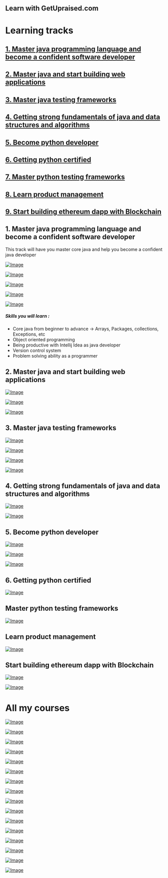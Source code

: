 ## Learn with GetUpraised.com

# Learning tracks
## [1. Master java programming language and become a confident software developer](#1-master-java-programming-language-and-become-a-confident-software-developer-1)
## [2. Master java and start building web applications](#2-master-java-and-start-building-web-applications-1)
## [3. Master java testing frameworks](#3-master-java-testing-frameworks-1)
## [4. Getting strong fundamentals of java and data structures and algorithms](#4-getting-strong-fundamentals-of-java-and-data-structures-and-algorithms-1)
## [5. Become python developer](#5-become-python-developer-1)
## [6. Getting python certified](#6-getting-python-certified-1)
## [7. Master python testing frameworks](#master-python-testing-frameworks)
## [8. Learn product management](#learn-product-management)
## [9. Start building ethereum dapp with Blockchain](#start-building-ethereum-dapp-with-blockchain)


## 1. Master java programming language and become a confident software developer

This track will have you master core java and help you become a confident java developer

<p><a target='_blank' href="https://www.udemy.com/course/become-a-java-developer-and-get-the-job/?referralCode=FC833C70F83C1CFCC38E" ><img src="https://getupraised.com/wp-content/uploads/2021/12/java.png" alt="Image" title="Java for complete beginner"></a></p>
<p><a target='_blank' href="https://www.udemy.com/course/java-puzzles-to-boost-your-confidence-crack-java-interview/?referralCode=EA24E471D40A2E5E9A94" ><img src="https://getupraised.com/wp-content/uploads/2021/12/Java-puzzles.png" alt="Image" title="Java puzzles to boost your confidence"></a></p>
<p><a target='_blank' href="https://www.udemy.com/course/master-intellij-idea-become-a-productive-java-developer/?referralCode=E138BFE71A5F2C88304E" ><img src="https://getupraised.com/wp-content/uploads/2021/12/Intellij-course.png" alt="Image" title="Master Intellij Idea"></a></p>
<p><a target='_blank' href="https://www.udemy.com/course/object-oriented-programming-using-java-and-intellij-hands-on/?referralCode=948BD1FC7E2376EBB56C" ><img src="https://getupraised.com/wp-content/uploads/2021/12/java-oops.png" alt="Image" title="Object oriented programming using Java and Intellij"></a></p>
<p><a target='_blank' href="https://www.udemy.com/course/git-github-for-beginners-integration-with-popular-ides/?referralCode=FDB1EBB49B40445A0DB2" ><img src="https://getupraised.com/wp-content/uploads/2021/12/Git.png" alt="Image" title="Git and Github"></a></p>


##### Skills you will learn :
- Core java from beginner to advance → Arrays, Packages, collections, Exceptions, etc
- Object oriented programming
- Being productive with Intellij Idea as java developer
- Version control system
- Problem solving ability as a programmer






## 2. Master java and start building web applications
<p><a target='_blank' href="https://www.udemy.com/course/become-a-java-developer-and-get-the-job/?referralCode=FC833C70F83C1CFCC38E" ><img src="https://getupraised.com/wp-content/uploads/2021/12/java.png" alt="Image" title="Java for complete beginner"></a></p>
<p><a target='_blank' href="https://www.udemy.com/course/spring-boot-using-intellij-build-a-real-world-project/?referralCode=9B730E690462821CE189" ><img src="https://getupraised.com/wp-content/uploads/2021/12/spring-boot.png" alt="Image" title="Real world projects using Spring Boot"></a></p>
<p><a target='_blank' href="https://www.udemy.com/course/git-github-for-beginners-integration-with-popular-ides/?referralCode=FDB1EBB49B40445A0DB2" ><img src="https://getupraised.com/wp-content/uploads/2021/12/Git.png" alt="Image" title="Git and Github"></a></p>

## 3. Master java testing frameworks
<p><a target='_blank' href="https://www.udemy.com/course/become-a-java-developer-and-get-the-job/?referralCode=FC833C70F83C1CFCC38E" ><img src="https://getupraised.com/wp-content/uploads/2021/12/java.png" alt="Image" title="Java for complete beginner"></a></p>
<p><a target='_blank' href="https://www.udemy.com/course/master-intellij-idea-become-a-productive-java-developer/?referralCode=E138BFE71A5F2C88304E" ><img src="https://getupraised.com/wp-content/uploads/2021/12/Intellij-course.png" alt="Image" title="Master Intellij Idea"></a></p>
<p><a target='_blank' href="https://www.udemy.com/course/practical-java-testing-with-junit-5-for-complete-beginners/?referralCode=009C3EE647E18239E1C9" ><img src="https://getupraised.com/wp-content/uploads/2021/12/junit.png" alt="Image" title="Practical java testing with JUnit 5"></a></p>
<p><a target='_blank' href="https://www.udemy.com/course/test-driven-development-in-java-with-mockito-framework/?referralCode=0708736018B93E483A73" ><img src="https://getupraised.com/wp-content/uploads/2021/12/Mockito.png" alt="Image" title="Test driven development with Mockito"></a></p>

## 4. Getting strong fundamentals of java and data structures and algorithms
<p><a target='_blank' href="https://www.udemy.com/course/become-a-java-developer-and-get-the-job/?referralCode=FC833C70F83C1CFCC38E" ><img src="https://getupraised.com/wp-content/uploads/2021/12/java.png" alt="Image" title="Java for complete beginner"></a></p>
<p><a target='_blank' href="https://www.udemy.com/course/data-structures-and-algorithms-using-java-and-intellij/?referralCode=090132AB1D90D145BF69" ><img src="https://getupraised.com/wp-content/uploads/2021/12/data-structures.png" alt="Image" title="Data structures and Algorithms using Java and Intellij"></a></p>

## 5. Become python developer
<p><a target='_blank' href="https://www.udemy.com/course/learn-python-and-become-job-ready-developer-using-pycharm/?referralCode=B0270F0B17B7BE76F2EC" ><img src="https://getupraised.com/wp-content/uploads/2021/12/Python.png" alt="Image" title="Python for complete beginner"></a></p>
<p><a target='_blank' href="https://www.udemy.com/course/master-pycharm-ide-become-a-productive-python-developer/?referralCode=9A2D5F2321680259342F" ><img src="https://getupraised.com/wp-content/uploads/2021/12/Pycharm.png" alt="Image" title="Master Pycharm IDE for Python"></a></p>
<p><a target='_blank' href="https://www.udemy.com/course/object-oriented-programming-using-python-pycharm-hands-on/?referralCode=39DBACAA8E9FAD82A3C0" ><img src="https://getupraised.com/wp-content/uploads/2021/12/python-oops.png" alt="Image" title="Object oriented programming using Python"></a></p>


## 6. Getting python certified
<p><a target='_blank' href="https://www.udemy.com/course/get-python-pcep-certification-in-5-days-with-practice-test/?referralCode=5F6061B603340D2494B4" ><img src="https://getupraised.com/wp-content/uploads/2021/12/Python-PCEP.png" alt="Image" title="Crack Python PCEP certification"></a></p>


## Master python testing frameworks
<p><a target='_blank' href="https://www.udemy.com/course/practical-unit-testing-for-python-with-pytest-and-mocking/?referralCode=658EF29656EA034492C1" ><img src="https://getupraised.com/wp-content/uploads/2021/12/pytest.png" alt="Image" title="Test driven development with Pytest and Mocking"></a></p>


## Learn product management
<p><a target='_blank' href="https://www.udemy.com/course/a-complete-course-to-become-a-product-manager-and-get-a-job/?referralCode=E231E821B6C35C77DD82" ><img src="https://getupraised.com/wp-content/uploads/2021/12/product-mgmt.png" alt="Image" title="Product Management - A complete guide"></a></p>


## Start building ethereum dapp with Blockchain
<p><a target='_blank' href="https://www.udemy.com/course/ethereum-and-solidity-become-a-blockchain-developer-today/?referralCode=F9CF2012D4EF901392E6" ><img src="https://getupraised.com/wp-content/uploads/2021/12/ethereum.png" alt="Image" title="Learn Solidity and build your own smart contracts"></a></p>

<p><a target='_blank' href="#" ><img src="https://getupraised.com/wp-content/uploads/2022/01/Why-learn-from-us-724x1024.png" alt="Image"></a></p>

# All my courses
<p><a target='_blank' href="https://www.udemy.com/course/master-pycharm-ide-become-a-productive-python-developer/?referralCode=9A2D5F2321680259342F" ><img src="https://getupraised.com/wp-content/uploads/2021/12/Pycharm.png" alt="Image" title="Master Pycharm IDE for Python"></a></p>

<p><a target='_blank' href="https://www.udemy.com/course/become-a-java-developer-and-get-the-job/?referralCode=FC833C70F83C1CFCC38E" ><img src="https://getupraised.com/wp-content/uploads/2021/12/java.png" alt="Image" title="Java for complete beginner"></a></p>

<p><a target='_blank' href="https://www.udemy.com/course/learn-python-and-become-job-ready-developer-using-pycharm/?referralCode=B0270F0B17B7BE76F2EC" ><img src="https://getupraised.com/wp-content/uploads/2021/12/Python.png" alt="Image" title="Python for complete beginner"></a></p>

<p><a target='_blank' href="https://www.udemy.com/course/java-puzzles-to-boost-your-confidence-crack-java-interview/?referralCode=EA24E471D40A2E5E9A94" ><img src="https://getupraised.com/wp-content/uploads/2021/12/Java-puzzles.png" alt="Image" title="Java puzzles to boost your confidence"></a></p>

<p><a target='_blank' href="https://www.udemy.com/course/get-python-pcep-certification-in-5-days-with-practice-test/?referralCode=5F6061B603340D2494B4" ><img src="https://getupraised.com/wp-content/uploads/2021/12/Python-PCEP.png" alt="Image" title="Crack Python PCEP certification"></a></p>

<p><a target='_blank' href="https://www.udemy.com/course/object-oriented-programming-using-python-pycharm-hands-on/?referralCode=39DBACAA8E9FAD82A3C0" ><img src="https://getupraised.com/wp-content/uploads/2021/12/python-oops.png" alt="Image" title="Object oriented programming using Python"></a></p>

<p><a target='_blank' href="https://www.udemy.com/course/spring-boot-using-intellij-build-a-real-world-project/?referralCode=9B730E690462821CE189" ><img src="https://getupraised.com/wp-content/uploads/2021/12/spring-boot.png" alt="Image" title="Real world projects using Spring Boot"></a></p>

<p><a target='_blank' href="https://www.udemy.com/course/git-github-for-beginners-integration-with-popular-ides/?referralCode=FDB1EBB49B40445A0DB2" ><img src="https://getupraised.com/wp-content/uploads/2021/12/Git.png" alt="Image" title="Git and Github"></a></p>

<p><a target='_blank' href="https://www.udemy.com/course/master-intellij-idea-become-a-productive-java-developer/?referralCode=E138BFE71A5F2C88304E" ><img src="https://getupraised.com/wp-content/uploads/2021/12/Intellij-course.png" alt="Image" title="Master Intellij Idea"></a></p>

<p><a target='_blank' href="https://www.udemy.com/course/test-driven-development-in-java-with-mockito-framework/?referralCode=0708736018B93E483A73" ><img src="https://getupraised.com/wp-content/uploads/2021/12/Mockito.png" alt="Image" title="Test driven development with Mockito"></a></p>

<p><a target='_blank' href="https://www.udemy.com/course/practical-unit-testing-for-python-with-pytest-and-mocking/?referralCode=658EF29656EA034492C1" ><img src="https://getupraised.com/wp-content/uploads/2021/12/pytest.png" alt="Image" title="Test driven development with Pytest and Mocking"></a></p>

<p><a target='_blank' href="https://www.udemy.com/course/practical-java-testing-with-junit-5-for-complete-beginners/?referralCode=009C3EE647E18239E1C9" ><img src="https://getupraised.com/wp-content/uploads/2021/12/junit.png" alt="Image" title="Practical java testing with JUnit 5"></a></p>

<p><a target='_blank' href="https://www.udemy.com/course/data-structures-and-algorithms-using-java-and-intellij/?referralCode=090132AB1D90D145BF69" ><img src="https://getupraised.com/wp-content/uploads/2021/12/data-structures.png" alt="Image" title="Data structures and Algorithms using Java and Intellij"></a></p>

<p><a target='_blank' href="https://www.udemy.com/course/object-oriented-programming-using-java-and-intellij-hands-on/?referralCode=948BD1FC7E2376EBB56C" ><img src="https://getupraised.com/wp-content/uploads/2021/12/java-oops.png" alt="Image" title="Object oriented programming using Java and Intellij"></a></p>

<p><a target='_blank' href="https://www.udemy.com/course/a-complete-course-to-become-a-product-manager-and-get-a-job/?referralCode=E231E821B6C35C77DD82" ><img src="https://getupraised.com/wp-content/uploads/2021/12/product-mgmt.png" alt="Image" title="Product Management - A complete guide"></a></p>

<p><a target='_blank' href="https://www.udemy.com/course/ethereum-and-solidity-become-a-blockchain-developer-today/?referralCode=F9CF2012D4EF901392E6" ><img src="https://getupraised.com/wp-content/uploads/2021/12/ethereum.png" alt="Image" title="Learn Solidity and build your own smart contracts"></a></p>
